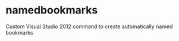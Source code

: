 namedbookmarks
==============

Custom Visual Studio 2012 command to create automatically named bookmarks
